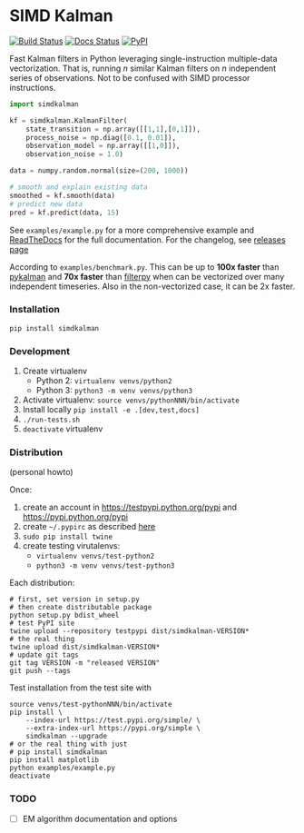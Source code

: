 
# SIMD Kalman
[![Build Status](https://travis-ci.com/oseiskar/simdkalman.svg?branch=master)](https://travis-ci.com/oseiskar/simdkalman)
[![Docs Status](https://readthedocs.org/projects/simdkalman/badge/?version=latest)](http://simdkalman.readthedocs.io/en/latest/?badge=latest)
[![PyPI](https://img.shields.io/pypi/v/simdkalman.svg)](https://pypi.python.org/pypi/simdkalman)

Fast Kalman filters in Python leveraging single-instruction multiple-data
vectorization. That is, running _n_ similar Kalman filters on _n_
independent series of observations. Not to be confused with SIMD processor
instructions.

```python
import simdkalman

kf = simdkalman.KalmanFilter(
    state_transition = np.array([[1,1],[0,1]]),
    process_noise = np.diag([0.1, 0.01]),
    observation_model = np.array([[1,0]]),
    observation_noise = 1.0)

data = numpy.random.normal(size=(200, 1000))

# smooth and explain existing data
smoothed = kf.smooth(data)
# predict new data
pred = kf.predict(data, 15)
```
See `examples/example.py` for a more comprehensive example and
[ReadTheDocs](https://simdkalman.readthedocs.io/) for the full documentation.
For the changelog, see [releases page](https://github.com/oseiskar/simdkalman/releases)

According to `examples/benchmark.py`. This can be up to **100x faster** than
[pykalman](https://pykalman.github.io/) and **70x faster** than
[filterpy](https://github.com/rlabbe/filterpy) when can be vectorized over
many independent timeseries. Also in the non-vectorized case, it can be 2x
faster.

### Installation

    pip install simdkalman

### Development

 1. Create virtualenv
    * Python 2: `virtualenv venvs/python2`
    * Python 3: `python3 -m venv venvs/python3`
 1. Activate virtualenv: `source venvs/pythonNNN/bin/activate`
 1. Install locally `pip install -e .[dev,test,docs]`
 1. `./run-tests.sh`
 1. `deactivate` virtualenv

### Distribution

(personal howto)

Once:

 1. create an account in https://testpypi.python.org/pypi and
    https://pypi.python.org/pypi
 1. create `~/.pypirc` as described [here](https://packaging.python.org/guides/migrating-to-pypi-org)
 1. `sudo pip install twine`
 1. create testing virutalenvs:
    * `virtualenv venvs/test-python2`
    * `python3 -m venv venvs/test-python3`

Each distribution:

    # first, set version in setup.py
    # then create distributable package
    python setup.py bdist_wheel
    # test PyPI site
    twine upload --repository testpypi dist/simdkalman-VERSION*
    # the real thing
    twine upload dist/simdkalman-VERSION*
    # update git tags
    git tag VERSION -m "released VERSION"
    git push --tags

Test installation from the test site with

    source venvs/test-pythonNNN/bin/activate
    pip install \
        --index-url https://test.pypi.org/simple/ \
        --extra-index-url https://pypi.org/simple \
        simdkalman --upgrade
    # or the real thing with just
    # pip install simdkalman
    pip install matplotlib
    python examples/example.py
    deactivate

### TODO

 - [ ] EM algorithm documentation and options
